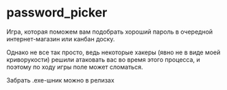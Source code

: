 # password_picker

Игра, которая поможем вам подобрать хороший пароль в очередной интернет-магазин или канбан доску.

Однако не все так просто, ведь некоторые хакеры (явно не в виде моей криворукости) решили атаковать вас во время этого процесса, и поэтому по ходу игры поле может сломаться.

Забрать .exe-шник можно в релизах
